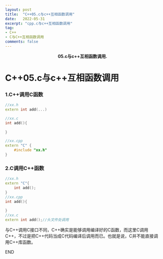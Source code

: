 ```yaml
---
layout: post
title:  "C++05.c与c++互相函数调用"
date:   2022-05-31
excerpt: "cpp.c与c++互相函数调用"
tag:
- C++
- C与C++互相函数调用
comments: false
---
```


<center><b>05.c与c++互相函数调用.</b> </center>

# C++05.c与c++互相函数调用

### 1.C++调用C函数

```c++
//xx.h
extern int add(...)

//xx.c
int add(){
    
}

//xx.cpp
extern "C" {
    #include "xx.h"
}
```

### 2.C调用C++函数

```c++
//xx.h
extern "C"{
    int add();
}
//xx.cpp
int add(){
    
}
//xx.c
extern int add();//头文件处调用
```

与C++调用C接口不同，C++确实是能够调用编译好的C函数，而这里C调用C++，不过是把C++代码当成C代码编译后调用而已。也就是说，C并不能直接调用C++库函数。



END